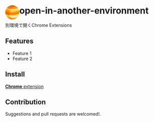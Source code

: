# <img src="public/icons/icon_48.png" width="45" align="left"> open-in-another-environment

別環境で開くChrome Extensions

## Features

- Feature 1
- Feature 2

## Install

[**Chrome** extension]() <!-- TODO: Add chrome extension link inside parenthesis -->

## Contribution

Suggestions and pull requests are welcomed!.

